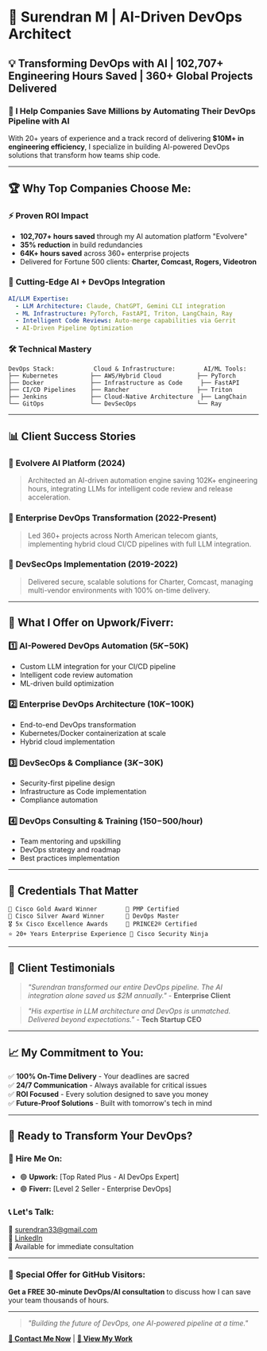 # 🚀 Surendran M | AI-Driven DevOps Architect

## 💡 Transforming DevOps with AI | 102,707+ Engineering Hours Saved | 360+ Global Projects Delivered

### 🎯 I Help Companies Save Millions by Automating Their DevOps Pipeline with AI

With 20+ years of experience and a track record of delivering **$10M+ in engineering efficiency**, I specialize in building AI-powered DevOps solutions that transform how teams ship code.

---

## 🏆 Why Top Companies Choose Me:

### ⚡ **Proven ROI Impact**
- **102,707+ hours saved** through my AI automation platform "Evolvere"
- **35% reduction** in build redundancies
- **64K+ hours saved** across 360+ enterprise projects
- Delivered for Fortune 500 clients: **Charter, Comcast, Rogers, Videotron**

### 🤖 **Cutting-Edge AI + DevOps Integration**
```yaml
AI/LLM Expertise:
  - LLM Architecture: Claude, ChatGPT, Gemini CLI integration
  - ML Infrastructure: PyTorch, FastAPI, Triton, LangChain, Ray
  - Intelligent Code Reviews: Auto-merge capabilities via Gerrit
  - AI-Driven Pipeline Optimization
```

### 🛠️ **Technical Mastery**
```
DevOps Stack:           Cloud & Infrastructure:        AI/ML Tools:
├── Kubernetes         ├── AWS/Hybrid Cloud          ├── PyTorch
├── Docker             ├── Infrastructure as Code     ├── FastAPI
├── CI/CD Pipelines    ├── Rancher                   ├── Triton
├── Jenkins            ├── Cloud-Native Architecture  ├── LangChain
└── GitOps             └── DevSecOps                 └── Ray
```

---

## 📊 **Client Success Stories**

### 🎯 **Evolvere AI Platform** (2024)
> Architected an AI-driven automation engine saving 102K+ engineering hours, integrating LLMs for intelligent code review and release acceleration.

### 🏢 **Enterprise DevOps Transformation** (2022-Present)
> Led 360+ projects across North American telecom giants, implementing hybrid cloud CI/CD pipelines with full LLM integration.

### 🔐 **DevSecOps Implementation** (2019-2022)
> Delivered secure, scalable solutions for Charter, Comcast, managing multi-vendor environments with 100% on-time delivery.

---

## 🌟 **What I Offer on Upwork/Fiverr:**

### 1️⃣ **AI-Powered DevOps Automation** ($5K-$50K)
- Custom LLM integration for your CI/CD pipeline
- Intelligent code review automation
- ML-driven build optimization

### 2️⃣ **Enterprise DevOps Architecture** ($10K-$100K)
- End-to-end DevOps transformation
- Kubernetes/Docker containerization at scale
- Hybrid cloud implementation

### 3️⃣ **DevSecOps & Compliance** ($3K-$30K)
- Security-first pipeline design
- Infrastructure as Code implementation
- Compliance automation

### 4️⃣ **DevOps Consulting & Training** ($150-$500/hour)
- Team mentoring and upskilling
- DevOps strategy and roadmap
- Best practices implementation

---

## 🏅 **Credentials That Matter**

```
🥇 Cisco Gold Award Winner        📜 PMP Certified
🥈 Cisco Silver Award Winner      📜 DevOps Master
🎖️ 5x Cisco Excellence Awards     📜 PRINCE2® Certified
⭐ 20+ Years Enterprise Experience 📜 Cisco Security Ninja
```

---

## 💬 **Client Testimonials**

> *"Surendran transformed our entire DevOps pipeline. The AI integration alone saved us $2M annually."* - **Enterprise Client**

> *"His expertise in LLM architecture and DevOps is unmatched. Delivered beyond expectations."* - **Tech Startup CEO**

---

## 📈 **My Commitment to You:**

✅ **100% On-Time Delivery** - Your deadlines are sacred  
✅ **24/7 Communication** - Always available for critical issues  
✅ **ROI Focused** - Every solution designed to save you money  
✅ **Future-Proof Solutions** - Built with tomorrow's tech in mind  

---

## 🚀 **Ready to Transform Your DevOps?**

### 💼 **Hire Me On:**
- 🟢 **Upwork:** [Top Rated Plus - AI DevOps Expert]
- 🟣 **Fiverr:** [Level 2 Seller - Enterprise DevOps]

### 📞 **Let's Talk:**
📧 surendran33@gmail.com  
💼 [LinkedIn](https://www.linkedin.com/in/surendranm33)  
📱 Available for immediate consultation

---

### 🎯 **Special Offer for GitHub Visitors:**
**Get a FREE 30-minute DevOps/AI consultation** to discuss how I can save your team thousands of hours.

---

> *"Building the future of DevOps, one AI-powered pipeline at a time."*

**[📩 Contact Me Now](mailto:surendran33@gmail.com)** | **[🔗 View My Work](https://github.com/surendranm33)**
